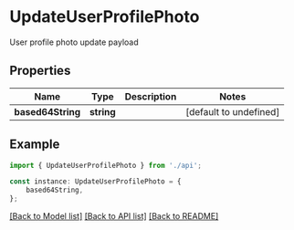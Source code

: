 # UpdateUserProfilePhoto

User profile photo update payload

## Properties

Name | Type | Description | Notes
------------ | ------------- | ------------- | -------------
**based64String** | **string** |  | [default to undefined]

## Example

```typescript
import { UpdateUserProfilePhoto } from './api';

const instance: UpdateUserProfilePhoto = {
    based64String,
};
```

[[Back to Model list]](../README.md#documentation-for-models) [[Back to API list]](../README.md#documentation-for-api-endpoints) [[Back to README]](../README.md)
